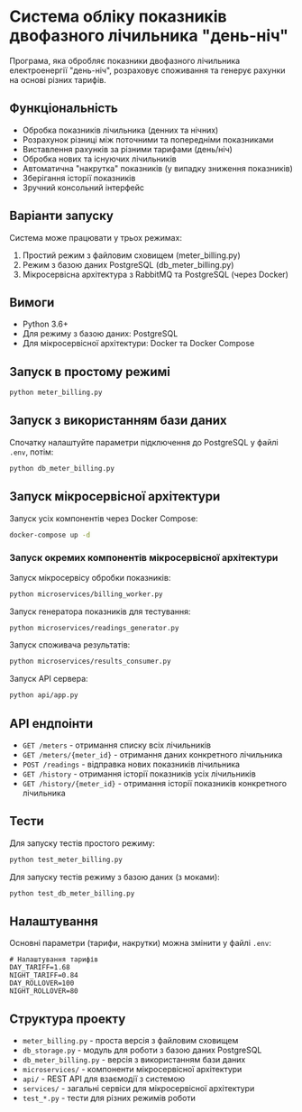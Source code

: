# Система обліку показників двофазного лічильника "день-ніч"

Програма, яка обробляє показники двофазного лічильника електроенергії "день-ніч", розраховує споживання та генерує рахунки на основі різних тарифів.

## Функціональність

- Обробка показників лічильника (денних та нічних)
- Розрахунок різниці між поточними та попередніми показниками
- Виставлення рахунків за різними тарифами (день/ніч)
- Обробка нових та існуючих лічильників
- Автоматична "накрутка" показників (у випадку зниження показників)
- Зберігання історії показників
- Зручний консольний інтерфейс

## Варіанти запуску

Система може працювати у трьох режимах:

1. Простий режим з файловим сховищем (meter_billing.py)
2. Режим з базою даних PostgreSQL (db_meter_billing.py)
3. Мікросервісна архітектура з RabbitMQ та PostgreSQL (через Docker)

## Вимоги

- Python 3.6+
- Для режиму з базою даних: PostgreSQL
- Для мікросервісної архітектури: Docker та Docker Compose

## Запуск в простому режимі

```bash
python meter_billing.py
```

## Запуск з використанням бази даних

Спочатку налаштуйте параметри підключення до PostgreSQL у файлі `.env`, потім:

```bash
python db_meter_billing.py
```

## Запуск мікросервісної архітектури

Запуск усіх компонентів через Docker Compose:

```bash
docker-compose up -d
```

### Запуск окремих компонентів мікросервісної архітектури

Запуск мікросервісу обробки показників:

```bash
python microservices/billing_worker.py
```

Запуск генератора показників для тестування:

```bash
python microservices/readings_generator.py
```

Запуск споживача результатів:

```bash
python microservices/results_consumer.py
```

Запуск API сервера:

```bash
python api/app.py
```

## API ендпоінти

- `GET /meters` - отримання списку всіх лічильників
- `GET /meters/{meter_id}` - отримання даних конкретного лічильника
- `POST /readings` - відправка нових показників лічильника
- `GET /history` - отримання історії показників усіх лічильників
- `GET /history/{meter_id}` - отримання історії показників конкретного лічильника

## Тести

Для запуску тестів простого режиму:

```bash
python test_meter_billing.py
```

Для запуску тестів режиму з базою даних (з моками):

```bash
python test_db_meter_billing.py
```

## Налаштування

Основні параметри (тарифи, накрутки) можна змінити у файлі `.env`:

```
# Налаштування тарифів
DAY_TARIFF=1.68
NIGHT_TARIFF=0.84
DAY_ROLLOVER=100
NIGHT_ROLLOVER=80
```

## Структура проекту

- `meter_billing.py` - проста версія з файловим сховищем
- `db_storage.py` - модуль для роботи з базою даних PostgreSQL
- `db_meter_billing.py` - версія з використанням бази даних
- `microservices/` - компоненти мікросервісної архітектури
- `api/` - REST API для взаємодії з системою
- `services/` - загальні сервіси для мікросервісної архітектури
- `test_*.py` - тести для різних режимів роботи 